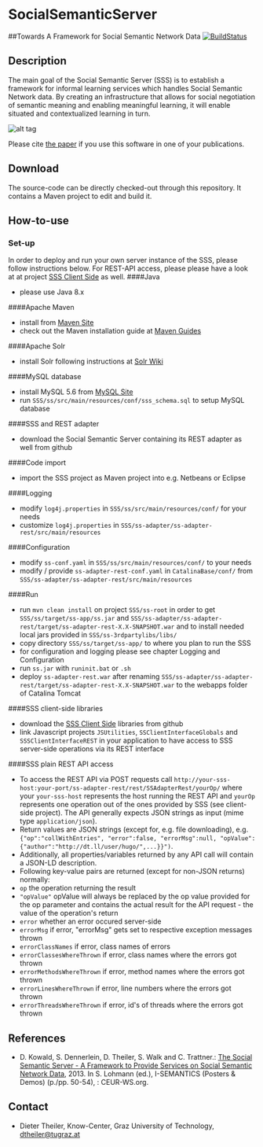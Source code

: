 SocialSemanticServer
====================
##Towards A Framework for Social Semantic Network Data
[![BuildStatus](http://layers.dbis.rwth-aachen.de/jenkins/buildStatus/icon?job=SocialSemanticServer)](http://layers.dbis.rwth-aachen.de/jenkins/job/SocialSemanticServer/)

## Description
The main goal of the Social Semantic Server (SSS) is to establish a framework for informal learning services which handles Social Semantic Network data. 
By creating an infrastructure that allows for social negotiation of semantic meaning and enabling meaningful learning, it will enable situated and contextualized learning in turn.

![alt tag](https://raw.githubusercontent.com/learning-layers/SocialSemanticServer/bba6324551551b41f43e3b630e2376ecde83c807/desc.jpg)

Please cite [the paper](https://github.com/learning-layers/SocialSemanticServer#references) if you use this software in one of your publications.

## Download
The source-code can be directly checked-out through this repository. It contains a Maven project to edit and build it.

## How-to-use
### Set-up
In order to deploy and run your own server instance of the SSS, please follow instructions below. For REST-API access, please please have a look at at project [SSS Client Side](https://github.com/learning-layers/SocialSemanticServerClientSide/) as well.
####Java
* please use Java 8.x

####Apache Maven
* install from [Maven Site](http://maven.apache.org/download.cg)
* check out the Maven installation guide at [Maven Guides](http://maven.apache.org/guides/getting-started/maven-in-five-minutes.html)

####Apache Solr
* install Solr following instructions at [Solr Wiki](http://wiki.apache.org/solr/SolrInstall)

####MySQL database
* install MySQL 5.6 from [MySQL Site](http://www.mysql.com/downloads/)
* run `SSS/ss/src/main/resources/conf/sss_schema.sql` to setup MySQL database

####SSS and REST adapter
* download the Social Semantic Server containing its REST adapter as well from github

####Code import
* import the SSS project as Maven project into e.g. Netbeans or Eclipse

####Logging
* modify `log4j.properties` in `SSS/ss/src/main/resources/conf/` for your needs
* customize `log4j.properties` in `SSS/ss-adapter/ss-adapter-rest/src/main/resources`

####Configuration
* modify `ss-conf.yaml` in `SSS/ss/src/main/resources/conf/` to your needs
* modify / provide `ss-adapter-rest-conf.yaml` in `CatalinaBase/conf/` from `SSS/ss-adapter/ss-adapter-rest/src/main/resources`

####Run
* run `mvn clean install` on project `SSS/ss-root` in order to get `SSS/ss/target/ss-app/ss.jar` and `SSS/ss-adapter/ss-adapter-rest/target/ss-adapter-rest-X.X-SNAPSHOT.war` and to install needed local jars provided in `SSS/ss-3rdpartylibs/libs/`
* copy directory `SSS/ss/target/ss-app/` to where you plan to run the SSS
* for configuration and logging please see chapter Logging and Configuration
* run `ss.jar` with `runinit.bat` or `.sh`
* deploy `ss-adapter-rest.war` after renaming `SSS/ss-adapter/ss-adapter-rest/target/ss-adapter-rest-X.X-SNAPSHOT.war` to the webapps folder of Catalina Tomcat

####SSS client-side libraries
* download the [SSS Client Side](https://github.com/learning-layers/SocialSemanticServerClientSide/) libraries from github
* link Javascript projects `JSUtilities`, `SSClientInterfaceGlobals` and `SSSClientInterfaceREST` in your application to have access to SSS server-side operations via its REST interface

####SSS plain REST API access
* To access the REST API via POST requests call `http://your-sss-host:your-port/ss-adapter-rest/rest/SSAdapterRest/yourOp/` where your `your-sss-host` represents the host running the REST API and `yourOp` represents one operation out of the ones provided by SSS (see client-side project). The API generally expects JSON strings as input (mime type `application/json`).
* Return values are JSON strings (except for, e.g. file downloading), e.g. `{"op":"collWithEntries", "error":false, "errorMsg":null, "opValue":{"author":"http://dt.ll/user/hugo/",...}}")`. 
* Additionally, all properties/variables returned by any API call will contain a JSON-LD description.
* Following key-value pairs are returned (except for non-JSON returns) normally:
 * `op` the operation returning the result
 * `"opValue"` opValue will always be replaced by the op value provided for the op parameter and contains the actual result for the API request - the value of the operation's return
 * `error` whether an error occured server-side
 * `errorMsg` if error, "errorMsg" gets set to respective exception messages thrown
 * `errorClassNames` if error, class names of errors
 * `errorClassesWhereThrown` if error, class names where the errors got thrown
 * `errorMethodsWhereThrown` if error, method names where the errors got thrown
 * `errorLinesWhereThrown` if error, line numbers where the errors got thrown
 * `errorThreadsWhereThrown` if error, id's of threads where the errors got thrown

## References
* D. Kowald, S. Dennerlein, D. Theiler, S. Walk and C. Trattner.: [The Social Semantic Server - A Framework to Provide Services on Social Semantic Network Data](http://ceur-ws.org/Vol-1026/paper11.pdf), 2013. In S. Lohmann (ed.), I-SEMANTICS (Posters & Demos) (p./pp. 50-54), : CEUR-WS.org.

## Contact
* Dieter Theiler, Know-Center, Graz University of Technology, dtheiler@tugraz.at